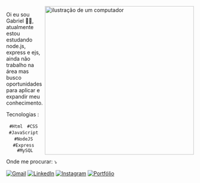 
<img src="https://raw.githubusercontent.com/MicaelliMedeiros/micaellimedeiros/master/image/computer-illustration.png" alt="ilustração de um computador" min-width="400px" max-width="400px" width="400px" align="right">

<p align="left"> 
  Oi eu sou Gabriel 👋🏽,
  atualmente estou estudando node.js, express e ejs, 
  ainda não trabalho na área mas busco oportunidades para 
  aplicar e expandir meu conhecimento.
  


<p align="left">
  Tecnologias :<p align="center">
  <code>#Html</code> &nbsp;
  <code>#CSS</code> &nbsp;
  <code>#JavaScript</code> &nbsp;
  <code>#NodeJS</code> &nbsp;
  <code>#Express</code> &nbsp;
  <code>#MySQL</code>
</p>

</p>

<p align="left">
 Onde me procurar: ⤵️
</p>

<p align="left">
  <a href="mailto:gabrielback2009@gmail.com" title="Gmail">
  <img src="https://img.shields.io/badge/-Gmail-FF0000?style=flat-square&labelColor=FF0000&logo=gmail&logoColor=white&link=LINK-DO-SEU-GMAIL" alt="Gmail"/></a>
  <a href="https://www.linkedin.com/in/gabriel-silva-39a71b217/" title="LinkedIn">
  <img src="https://img.shields.io/badge/-Linkedin-0e76a8?style=flat-square&logo=Linkedin&logoColor=white&link=LINK-DO-SEU-LINKEDIN" alt="LinkedIn"/></a>
  <a href="https://www.instagram.com/gegds_/" title="Instagram">
  <img src="https://img.shields.io/badge/-Instagram-DF0174?style=flat-square&labelColor=DF0174&logo=instagram&logoColor=white&link=LINK-DO-SEU-INSTAGRAM" alt="Instagram"/></a>
 <a href="https://gegds.github.io/Portfolio-GithubPages-Version/" title="Portfólio">
  <img src="https://img.shields.io/badge/-Portfolio-DF0174?style=flat-labelColor=7AB3BF&logo=Portfolio&logoColor=white&link=link-portfolio" alt="Portfólio"/></a>
</p>
